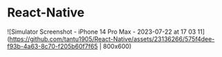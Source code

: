 # React-Native



![Simulator Screenshot - iPhone 14 Pro Max - 2023-07-22 at 17 03 11](https://github.com/tantu1905/React-Native/assets/23136266/575f4dee-f93b-4a63-8c70-f205b60f7f65 | 800x600)
